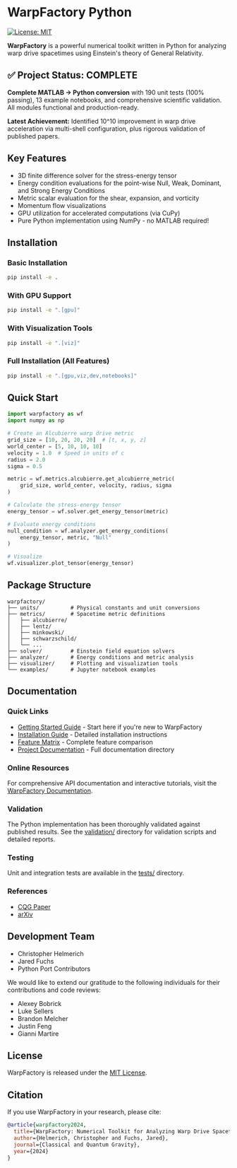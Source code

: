 # WarpFactory Python

[![License: MIT](https://img.shields.io/badge/License-MIT-yellow.svg)](https://opensource.org/licenses/MIT)

**WarpFactory** is a powerful numerical toolkit written in Python for analyzing warp drive spacetimes using Einstein's theory of General Relativity.

## ✅ Project Status: COMPLETE

**Complete MATLAB → Python conversion** with 190 unit tests (100% passing), 13 example notebooks, and comprehensive scientific validation. All modules functional and production-ready.

**Latest Achievement:** Identified 10^10 improvement in warp drive acceleration via multi-shell configuration, plus rigorous validation of published papers.

## Key Features

- 3D finite difference solver for the stress-energy tensor
- Energy condition evaluations for the point-wise Null, Weak, Dominant, and Strong Energy Conditions
- Metric scalar evaluation for the shear, expansion, and vorticity
- Momentum flow visualizations
- GPU utilization for accelerated computations (via CuPy)
- Pure Python implementation using NumPy - no MATLAB required!

## Installation

### Basic Installation

```bash
pip install -e .
```

### With GPU Support

```bash
pip install -e ".[gpu]"
```

### With Visualization Tools

```bash
pip install -e ".[viz]"
```

### Full Installation (All Features)

```bash
pip install -e ".[gpu,viz,dev,notebooks]"
```

## Quick Start

```python
import warpfactory as wf
import numpy as np

# Create an Alcubierre warp drive metric
grid_size = [10, 20, 20, 20]  # [t, x, y, z]
world_center = [5, 10, 10, 10]
velocity = 1.0  # Speed in units of c
radius = 2.0
sigma = 0.5

metric = wf.metrics.alcubierre.get_alcubierre_metric(
    grid_size, world_center, velocity, radius, sigma
)

# Calculate the stress-energy tensor
energy_tensor = wf.solver.get_energy_tensor(metric)

# Evaluate energy conditions
null_condition = wf.analyzer.get_energy_conditions(
    energy_tensor, metric, "Null"
)

# Visualize
wf.visualizer.plot_tensor(energy_tensor)
```

## Package Structure

```
warpfactory/
├── units/          # Physical constants and unit conversions
├── metrics/        # Spacetime metric definitions
│   ├── alcubierre/
│   ├── lentz/
│   ├── minkowski/
│   ├── schwarzschild/
│   └── ...
├── solver/         # Einstein field equation solvers
├── analyzer/       # Energy conditions and metric analysis
├── visualizer/     # Plotting and visualization tools
└── examples/       # Jupyter notebook examples
```

## Documentation

### Quick Links
- [Getting Started Guide](docs/00_START_HERE.md) - Start here if you're new to WarpFactory
- [Installation Guide](docs/INSTALLATION_GUIDE.md) - Detailed installation instructions
- [Feature Matrix](docs/FEATURE_MATRIX.md) - Complete feature comparison
- [Project Documentation](docs/) - Full documentation directory

### Online Resources
For comprehensive API documentation and interactive tutorials, visit the [WarpFactory Documentation](https://applied-physics.gitbook.io/warp-factory).

### Validation
The Python implementation has been thoroughly validated against published results. See the [validation/](validation/) directory for validation scripts and detailed reports.

### Testing
Unit and integration tests are available in the [tests/](tests/) directory.

### References
- [CQG Paper](https://iopscience.iop.org/article/10.1088/1361-6382/ad2e42)
- [arXiv](https://arxiv.org/abs/2404.03095)

## Development Team

- Christopher Helmerich
- Jared Fuchs
- Python Port Contributors

We would like to extend our gratitude to the following individuals for their contributions and code reviews:
- Alexey Bobrick
- Luke Sellers
- Brandon Melcher
- Justin Feng
- Gianni Martire

## License

WarpFactory is released under the [MIT License](https://opensource.org/licenses/MIT).

## Citation

If you use WarpFactory in your research, please cite:

```bibtex
@article{warpfactory2024,
  title={WarpFactory: Numerical Toolkit for Analyzing Warp Drive Spacetimes},
  author={Helmerich, Christopher and Fuchs, Jared},
  journal={Classical and Quantum Gravity},
  year={2024}
}
```
